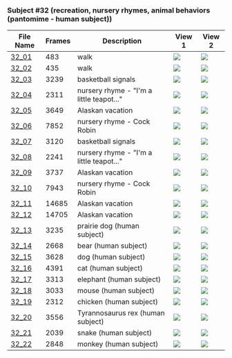 ### Subject #32 (recreation, nursery rhymes, animal behaviors (pantomime - human subject))
|File Name|Frames|Description|View 1|View 2|
|-|-|-|-|-|
|[32_01](https://github.com/Shriinivas/cmubvh/raw/main/Sequence-030-034/32/Data/32_01.zip)|483|walk|<img src="https://github.com/Shriinivas/cmubvhgifs/blob/main/Sequence-030-034/32/32_01_0.gif"/>|<img src="https://github.com/Shriinivas/cmubvhgifs/blob/main/Sequence-030-034/32/32_01_1.gif"/>|
|[32_02](https://github.com/Shriinivas/cmubvh/raw/main/Sequence-030-034/32/Data/32_02.zip)|435|walk|<img src="https://github.com/Shriinivas/cmubvhgifs/blob/main/Sequence-030-034/32/32_02_0.gif"/>|<img src="https://github.com/Shriinivas/cmubvhgifs/blob/main/Sequence-030-034/32/32_02_1.gif"/>|
|[32_03](https://github.com/Shriinivas/cmubvh/raw/main/Sequence-030-034/32/Data/32_03.zip)|3239|basketball signals|<img src="https://github.com/Shriinivas/cmubvhgifs/blob/main/Sequence-030-034/32/32_03_0.gif"/>|<img src="https://github.com/Shriinivas/cmubvhgifs/blob/main/Sequence-030-034/32/32_03_1.gif"/>|
|[32_04](https://github.com/Shriinivas/cmubvh/raw/main/Sequence-030-034/32/Data/32_04.zip)|2311|nursery rhyme - "I'm a little teapot..."|<img src="https://github.com/Shriinivas/cmubvhgifs/blob/main/Sequence-030-034/32/32_04_0.gif"/>|<img src="https://github.com/Shriinivas/cmubvhgifs/blob/main/Sequence-030-034/32/32_04_1.gif"/>|
|[32_05](https://github.com/Shriinivas/cmubvh/raw/main/Sequence-030-034/32/Data/32_05.zip)|3649|Alaskan vacation|<img src="https://github.com/Shriinivas/cmubvhgifs/blob/main/Sequence-030-034/32/32_05_0.gif"/>|<img src="https://github.com/Shriinivas/cmubvhgifs/blob/main/Sequence-030-034/32/32_05_1.gif"/>|
|[32_06](https://github.com/Shriinivas/cmubvh/raw/main/Sequence-030-034/32/Data/32_06.zip)|7852|nursery rhyme - Cock Robin|<img src="https://github.com/Shriinivas/cmubvhgifs/blob/main/Sequence-030-034/32/32_06_0.gif"/>|<img src="https://github.com/Shriinivas/cmubvhgifs/blob/main/Sequence-030-034/32/32_06_1.gif"/>|
|[32_07](https://github.com/Shriinivas/cmubvh/raw/main/Sequence-030-034/32/Data/32_07.zip)|3120|basketball signals|<img src="https://github.com/Shriinivas/cmubvhgifs/blob/main/Sequence-030-034/32/32_07_0.gif"/>|<img src="https://github.com/Shriinivas/cmubvhgifs/blob/main/Sequence-030-034/32/32_07_1.gif"/>|
|[32_08](https://github.com/Shriinivas/cmubvh/raw/main/Sequence-030-034/32/Data/32_08.zip)|2241|nursery rhyme - "I'm a little teapot..."|<img src="https://github.com/Shriinivas/cmubvhgifs/blob/main/Sequence-030-034/32/32_08_0.gif"/>|<img src="https://github.com/Shriinivas/cmubvhgifs/blob/main/Sequence-030-034/32/32_08_1.gif"/>|
|[32_09](https://github.com/Shriinivas/cmubvh/raw/main/Sequence-030-034/32/Data/32_09.zip)|3737|Alaskan vacation|<img src="https://github.com/Shriinivas/cmubvhgifs/blob/main/Sequence-030-034/32/32_09_0.gif"/>|<img src="https://github.com/Shriinivas/cmubvhgifs/blob/main/Sequence-030-034/32/32_09_1.gif"/>|
|[32_10](https://github.com/Shriinivas/cmubvh/raw/main/Sequence-030-034/32/Data/32_10.zip)|7943|nursery rhyme - Cock Robin|<img src="https://github.com/Shriinivas/cmubvhgifs/blob/main/Sequence-030-034/32/32_10_0.gif"/>|<img src="https://github.com/Shriinivas/cmubvhgifs/blob/main/Sequence-030-034/32/32_10_1.gif"/>|
|[32_11](https://github.com/Shriinivas/cmubvh/raw/main/Sequence-030-034/32/Data/32_11.zip)|14685|Alaskan vacation|<img src="https://github.com/Shriinivas/cmubvhgifs/blob/main/Sequence-030-034/32/32_11_0.gif"/>|<img src="https://github.com/Shriinivas/cmubvhgifs/blob/main/Sequence-030-034/32/32_11_1.gif"/>|
|[32_12](https://github.com/Shriinivas/cmubvh/raw/main/Sequence-030-034/32/Data/32_12.zip)|14705|Alaskan vacation|<img src="https://github.com/Shriinivas/cmubvhgifs/blob/main/Sequence-030-034/32/32_12_0.gif"/>|<img src="https://github.com/Shriinivas/cmubvhgifs/blob/main/Sequence-030-034/32/32_12_1.gif"/>|
|[32_13](https://github.com/Shriinivas/cmubvh/raw/main/Sequence-030-034/32/Data/32_13.zip)|3235|prairie dog (human subject)|<img src="https://github.com/Shriinivas/cmubvhgifs/blob/main/Sequence-030-034/32/32_13_0.gif"/>|<img src="https://github.com/Shriinivas/cmubvhgifs/blob/main/Sequence-030-034/32/32_13_1.gif"/>|
|[32_14](https://github.com/Shriinivas/cmubvh/raw/main/Sequence-030-034/32/Data/32_14.zip)|2668|bear (human subject)|<img src="https://github.com/Shriinivas/cmubvhgifs/blob/main/Sequence-030-034/32/32_14_0.gif"/>|<img src="https://github.com/Shriinivas/cmubvhgifs/blob/main/Sequence-030-034/32/32_14_1.gif"/>|
|[32_15](https://github.com/Shriinivas/cmubvh/raw/main/Sequence-030-034/32/Data/32_15.zip)|3628|dog (human subject)|<img src="https://github.com/Shriinivas/cmubvhgifs/blob/main/Sequence-030-034/32/32_15_0.gif"/>|<img src="https://github.com/Shriinivas/cmubvhgifs/blob/main/Sequence-030-034/32/32_15_1.gif"/>|
|[32_16](https://github.com/Shriinivas/cmubvh/raw/main/Sequence-030-034/32/Data/32_16.zip)|4391|cat (human subject)|<img src="https://github.com/Shriinivas/cmubvhgifs/blob/main/Sequence-030-034/32/32_16_0.gif"/>|<img src="https://github.com/Shriinivas/cmubvhgifs/blob/main/Sequence-030-034/32/32_16_1.gif"/>|
|[32_17](https://github.com/Shriinivas/cmubvh/raw/main/Sequence-030-034/32/Data/32_17.zip)|3313|elephant (human subject)|<img src="https://github.com/Shriinivas/cmubvhgifs/blob/main/Sequence-030-034/32/32_17_0.gif"/>|<img src="https://github.com/Shriinivas/cmubvhgifs/blob/main/Sequence-030-034/32/32_17_1.gif"/>|
|[32_18](https://github.com/Shriinivas/cmubvh/raw/main/Sequence-030-034/32/Data/32_18.zip)|3033|mouse (human subject)|<img src="https://github.com/Shriinivas/cmubvhgifs/blob/main/Sequence-030-034/32/32_18_0.gif"/>|<img src="https://github.com/Shriinivas/cmubvhgifs/blob/main/Sequence-030-034/32/32_18_1.gif"/>|
|[32_19](https://github.com/Shriinivas/cmubvh/raw/main/Sequence-030-034/32/Data/32_19.zip)|2312|chicken (human subject)|<img src="https://github.com/Shriinivas/cmubvhgifs/blob/main/Sequence-030-034/32/32_19_0.gif"/>|<img src="https://github.com/Shriinivas/cmubvhgifs/blob/main/Sequence-030-034/32/32_19_1.gif"/>|
|[32_20](https://github.com/Shriinivas/cmubvh/raw/main/Sequence-030-034/32/Data/32_20.zip)|3556|Tyrannosaurus rex (human subject)|<img src="https://github.com/Shriinivas/cmubvhgifs/blob/main/Sequence-030-034/32/32_20_0.gif"/>|<img src="https://github.com/Shriinivas/cmubvhgifs/blob/main/Sequence-030-034/32/32_20_1.gif"/>|
|[32_21](https://github.com/Shriinivas/cmubvh/raw/main/Sequence-030-034/32/Data/32_21.zip)|2039|snake (human subject)|<img src="https://github.com/Shriinivas/cmubvhgifs/blob/main/Sequence-030-034/32/32_21_0.gif"/>|<img src="https://github.com/Shriinivas/cmubvhgifs/blob/main/Sequence-030-034/32/32_21_1.gif"/>|
|[32_22](https://github.com/Shriinivas/cmubvh/raw/main/Sequence-030-034/32/Data/32_22.zip)|2848|monkey (human subject)|<img src="https://github.com/Shriinivas/cmubvhgifs/blob/main/Sequence-030-034/32/32_22_0.gif"/>|<img src="https://github.com/Shriinivas/cmubvhgifs/blob/main/Sequence-030-034/32/32_22_1.gif"/>|
